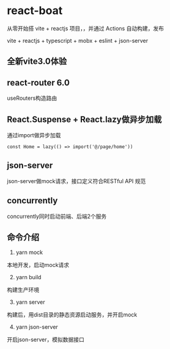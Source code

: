 # react-boat

从零开始搭 vite + reactjs 项目，，并通过 Actions 自动构建，发布

vite + reactjs + typescript + mobx + eslint + json-server


## 全新vite3.0体验

## react-router 6.0

useRouters构造路由

## React.Suspense + React.lazy做异步加载

通过import做异步加载

`const Home = lazy(() => import('@/page/home'))`

## json-server

json-server做mock请求，接口定义符合RESTful API 规范

## concurrently

concurrently同时启动前端、后端2个服务

## 命令介绍

1. yarn mock

本地开发，启动mock请求

2. yarn build

构建生产环境

3. yarn server

构建后，用dist目录的静态资源启动服务，并开启mock

4. yarn json-server

开启json-server，模拟数据接口
